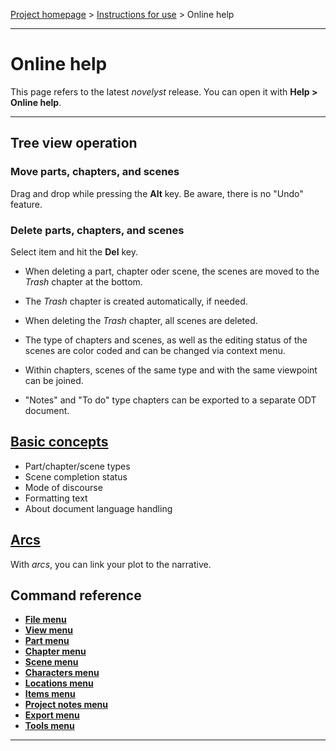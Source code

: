 [Project homepage](../index) > [Instructions for use](../usage) > Online help

--- 

# Online help

This page refers to the latest *novelyst* release.
You can open it with **Help > Online help**.

--- 

## Tree view operation

### Move parts, chapters, and scenes

Drag and drop while pressing the **Alt** key. Be aware, there is no "Undo" feature. 

### Delete parts, chapters, and scenes

Select item and hit the **Del** key.

- When deleting a part, chapter oder scene, the scenes are moved to the _Trash_ chapter at the bottom. 
- The _Trash_ chapter is created automatically, if needed. 
- When deleting the _Trash_ chapter, all scenes are deleted.

- The type of chapters and scenes, as well as the editing status of the scenes are color coded and can be changed via context menu.
- Within chapters, scenes of the same type and with the same viewpoint can be joined.
- "Notes" and "To do" type chapters can be exported to a separate ODT document. 

## [Basic concepts](basic_concepts)

- Part/chapter/scene types
- Scene completion status
- Mode of discourse
- Formatting text
- About document language handling

## [Arcs](arcs)

With *arcs*, you can link your plot to the narrative.

## Command reference

- **[File menu](file_menu)**
- **[View menu](view_menu)**
- **[Part menu](part_menu)**
- **[Chapter menu](chapter_menu)**
- **[Scene menu](scene_menu)**
- **[Characters menu](characters_menu)**
- **[Locations menu](locations_menu)**
- **[Items menu](items_menu)**
- **[Project notes menu](project_notes_menu)**
- **[Export menu](export_menu)**
- **[Tools menu](tools_menu)**

---
